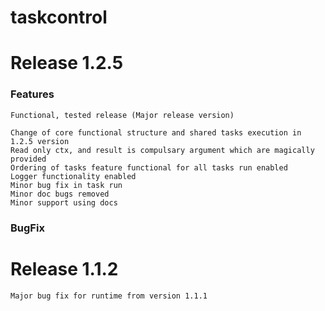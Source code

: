 # taskcontrol


# Release 1.2.5

### Features
    Functional, tested release (Major release version)
    
    Change of core functional structure and shared tasks execution in 1.2.5 version
    Read only ctx, and result is compulsary argument which are magically provided
    Ordering of tasks feature functional for all tasks run enabled
    Logger functionality enabled
    Minor bug fix in task run
    Minor doc bugs removed
    Minor support using docs

### BugFix


# Release 1.1.2

    Major bug fix for runtime from version 1.1.1
